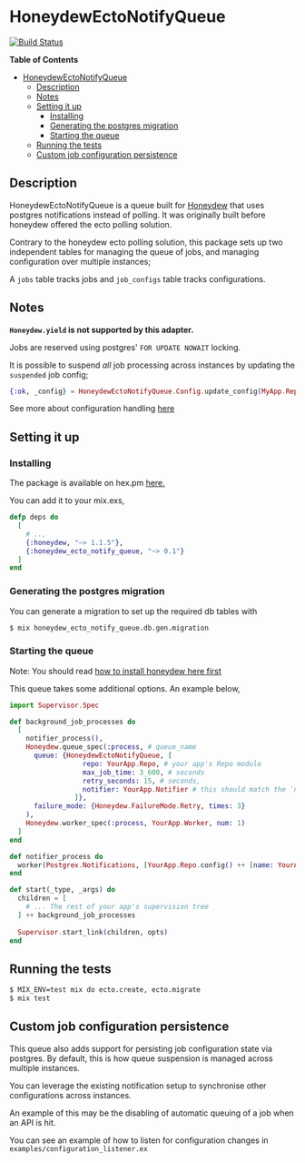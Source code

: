 # HoneydewEctoNotifyQueue

[![Build Status](https://travis-ci.org/aspett/honeydew-ecto-notify-queue.svg?branch=master)](https://travis-ci.org/aspett/honeydew-ecto-notify-queue)

<!-- markdown-toc start - Don't edit this section. Run M-x markdown-toc-refresh-toc -->
**Table of Contents**

- [HoneydewEctoNotifyQueue](#honeydewectonotifyqueue)
    - [Description](#description)
    - [Notes](#notes)
    - [Setting it up](#setting-it-up)
        - [Installing](#installing)
        - [Generating the postgres migration](#generating-the-postgres-migration)
        - [Starting the queue](#starting-the-queue)
    - [Running the tests](#running-the-tests)
    - [Custom job configuration persistence](#custom-job-configuration-persistence)

<!-- markdown-toc end -->

## Description

HoneydewEctoNotifyQueue is a queue built for [Honeydew](https://github.com/koudelka/honeydew) that uses postgres notifications
instead of polling. It was originally built before honeydew offered the ecto polling solution.

Contrary to the honeydew ecto polling solution, this package sets up two independent tables for managing
the queue of jobs, and managing configuration over multiple instances;

A `jobs` table tracks jobs and `job_configs` table tracks configurations.

## Notes

**`Honeydew.yield` is not supported by this adapter.**

Jobs are reserved using postgres' `FOR UPDATE NOWAIT` locking.

It is possible to suspend _all_ job processing across instances by updating the `suspended` job config;

```elixir
{:ok, _config} = HoneydewEctoNotifyQueue.Config.update_config(MyApp.Repo, "suspended", "true")
```

See more about configuration handling [here](#custom-job-configuration-persistence)

## Setting it up

### Installing
The package is available on hex.pm [here.](https://hex.pm/packages/honeydew_ecto_notify_queue)

You can add it to your mix.exs,

```elixir
defp deps do
  [
    # ..,
    {:honeydew, "~> 1.1.5"},
    {:honeydew_ecto_notify_queue, "~> 0.1"}
  ]
end
```

### Generating the postgres migration

You can generate a migration to set up the required db tables with

```bash
$ mix honeydew_ecto_notify_queue.db.gen.migration
```

### Starting the queue

Note: You should read [how to install honeydew here first](https://github.com/koudelka/honeydew)

This queue takes some additional options. An example below,

```elixir
import Supervisor.Spec

def background_job_processes do
  [
    notifier_process(),
    Honeydew.queue_spec(:process, # queue_name
      queue: {HoneydewEctoNotifyQueue, [
                  repo: YourApp.Repo, # your app's Repo module
                  max_job_time: 3_600, # seconds
                  retry_seconds: 15, # seconds,
                  notifier: YourApp.Notifier # this should match the `name:` in `notifier_process` below
                ]},
      failure_mode: {Honeydew.FailureMode.Retry, times: 3}
    ),
    Honeydew.worker_spec(:process, YourApp.Worker, num: 1)
  ]
end

def notifier_process do
  worker(Postgrex.Notifications, [YourApp.Repo.config() ++ [name: YourApp.Notifier]])
end

def start(_type, _args) do
  children = [
    # ... The rest of your app's supervision tree
  ] ++ background_job_processes
  
  Supervisor.start_link(children, opts)
end
```

## Running the tests

```bash
$ MIX_ENV=test mix do ecto.create, ecto.migrate
$ mix test
```

## Custom job configuration persistence
This queue also adds support for persisting job configuration state via postgres.
By default, this is how queue suspension is managed across multiple instances.

You can leverage the existing notification setup to synchronise other configurations
across instances.

An example of this may be the disabling of automatic queuing of a job when an API is hit.

You can see an example of how to listen for configuration changes in 
`examples/configuration_listener.ex`
